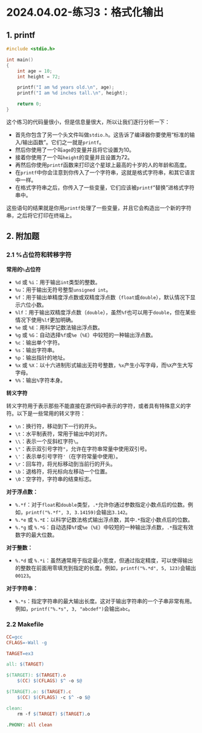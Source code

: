 # 2024.04.02-练习3：格式化输出

## 1. printf

```c
#include <stdio.h>

int main()
{
    int age = 10;
    int height = 72;

    printf("I am %d years old.\n", age);
    printf("I am %d inches tall.\n", height);

    return 0;
}
```

这个练习的代码量很小，但是信息量很大，所以让我们逐行分析一下：

- 首先你包含了另一个头文件叫做`stdio.h`。这告诉了编译器你要使用“标准的输入/输出函数”。它们之一就是`printf`。
- 然后你使用了一个叫`age`的变量并且将它设置为10。
- 接着你使用了一个叫`height`的变量并且设置为72。
- 再然后你使用`printf`函数来打印这个星球上最高的十岁的人的年龄和高度。
- 在`printf`中你会注意到你传入了一个字符串，这就是格式字符串，和其它语言中一样。
- 在格式字符串之后，你传入了一些变量，它们应该被`printf`“替换”进格式字符串中。

这些语句的结果就是你用`printf`处理了一些变量，并且它会构造出一个新的字符串，之后将它打印在终端上。

## 2. 附加题

### 2.1 %占位符和转移字符

**常用的**`%`**占位符**

- `%d` 或 `%i`：用于输出`int`类型的整数。
- `%u`：用于输出无符号整型`unsigned int`。
- `%f`：用于输出单精度浮点数或双精度浮点数（`float`或`double`），默认情况下显示六位小数。
- `%lf`：用于输出双精度浮点数（`double`），虽然`%f`也可以用于`double`，但在某些情况下使用`%lf`更加明确。
- `%e` 或 `%E`：用科学记数法输出浮点数。
- `%g` 或 `%G`：自动选择`%f`或`%e`（`%E`）中较短的一种输出浮点数。
- `%c`：输出单个字符。
- `%s`：输出字符串。
- `%p`：输出指针的地址。
- `%x` 或 `%X`：以十六进制形式输出无符号整数，`%x`产生小写字母，而`%X`产生大写字母。
- `%%`：输出`%`字符本身。

**转义字符**

转义字符用于表示那些不能直接在源代码中表示的字符，或者具有特殊意义的字符。以下是一些常用的转义字符：

- `\n`：换行符，移动到下一行的开头。
- `\t`：水平制表符，常用于输出中的对齐。
- `\\`：表示一个反斜杠字符`\`。
- `\"`：表示双引号字符`"`，允许在字符串常量中使用双引号。
- `\'`：表示单引号字符`'`（在字符常量中使用）。
- `\r`：回车符，将光标移动到当前行的开头。
- `\b`：退格符，将光标向左移动一个位置。
- `\0`：空字符，字符串的结束标志。

**对于浮点数：**

- `%.*f`：对于`float`和`double`类型，`.*`允许你通过参数指定小数点后的位数。例如，`printf("%.*f", 3, 3.14159)`会输出`3.142`。
- `%.*e` 或 `%.*E`：以科学记数法格式输出浮点数，其中`.*`指定小数点后的位数。
- `%.*g` 或 `%.*G`：自动选择`%f`或`%e`（`%E`）中较短的一种输出浮点数，`.*`指定有效数字的最大位数。

**对于整数：**

- `%.*d` 或 `%.*i`：虽然通常用于指定最小宽度，但通过指定精度，可以使得输出的整数在前面用零填充到指定的长度。例如，`printf("%.*d", 5, 123)`会输出`00123`。

**对于字符串：**

- `%.*s`：指定字符串的最大输出长度。这对于输出字符串的一个子串非常有用。例如，`printf("%.*s", 3, "abcdef")`会输出`abc`。

### 2.2 Makefile

```makefile
CC=gcc
CFLAGS=-Wall -g

TARGET=ex3

all: $(TARGET)

$(TARGET): $(TARGET).o
	$(CC) $(CFLAGS) $^ -o $@

$(TARGET).o: $(TARGET).c
	$(CC) $(CFLAGS) -c $^ -o $@

clean:
	rm -f $(TARGET) $(TARGET).o

.PHONY: all clean
```